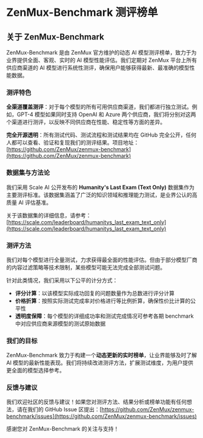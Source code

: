 # ZenMux-Benchmark 测评榜单

## 关于 ZenMux-Benchmark

ZenMux-Benchmark 是由 ZenMux 官方维护的动态 AI 模型测评榜单，致力于为业界提供全面、客观、实时的 AI 模型性能评估。我们定期对 ZenMux 平台上所有供应商渠道的 AI 模型进行系统性测评，确保用户能够获得最新、最准确的模型性能数据。

### 测评特色

**全渠道覆盖测评**：对于每个模型的所有可用供应商渠道，我们都进行独立测试。例如，GPT-4 模型如果同时支持 OpenAI 和 Azure 两个供应商，我们将分别对这两个渠道进行测评，以反映不同供应商在性能、稳定性等方面的差异。

**完全开源透明**：所有测试代码、测试流程和测试结果均在 GitHub 完全公开，任何人都可以查看、验证和复现我们的测评结果。项目地址：[https://github.com/ZenMux/zenmux-benchmark](https://github.com/ZenMux/zenmux-benchmark)

### 数据集与方法论

我们采用 Scale AI 公开发布的 **Humanity's Last Exam (Text Only)** 数据集作为主要测评标准。该数据集涵盖了广泛的知识领域和推理能力测试，是业界公认的高质量 AI 评估基准。

关于该数据集的详细信息，请参考：[https://scale.com/leaderboard/humanitys_last_exam_text_only](https://scale.com/leaderboard/humanitys_last_exam_text_only)

### 测评方法

我们对每个模型进行全量测试，力求获得最全面的性能评估。但由于部分模型厂商的内容过滤策略等技术限制，某些模型可能无法完成全部测试问题。

针对此类情况，我们采用以下公平的计分方式：

- **评分计算**：以该模型实际成功回复的问题数量作为总数进行评分计算
- **价格折算**：按照实际测试完成率对价格进行等比例折算，确保性价比计算的公平性
- **透明度保障**：每个模型的详细成功率和测试完成情况可参考各期 benchmark 中对应供应商来源模型的测试原始数据

### 我们的目标

ZenMux-Benchmark 致力于构建一个**动态更新的实时榜单**，让业界能够及时了解 AI 模型的最新性能表现。我们将持续改进测评方法，扩展测试维度，为用户提供更全面的模型选择参考。

### 反馈与建议

我们欢迎社区的反馈与建议！如果您对测评方法、结果分析或榜单功能有任何想法，请在我们的 GitHub Issue 区提出：[https://github.com/ZenMux/zenmux-benchmark/issues](https://github.com/ZenMux/zenmux-benchmark/issues)

感谢您对 ZenMux-Benchmark 的关注与支持！
